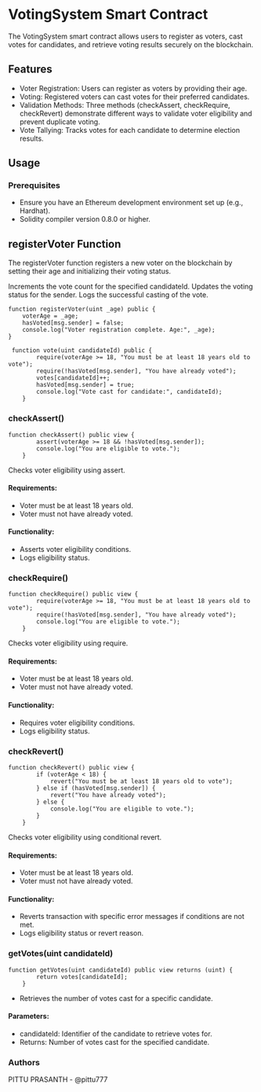 # VotingSystem Smart Contract
The VotingSystem smart contract allows users to register as voters, cast votes for candidates, and retrieve voting results securely on the blockchain.

## Features

- Voter Registration: Users can register as voters by providing their age.
- Voting: Registered voters can cast votes for their preferred candidates.
- Validation Methods: Three methods (checkAssert, checkRequire, checkRevert) demonstrate different ways to validate voter eligibility and prevent duplicate voting.
- Vote Tallying: Tracks votes for each candidate to determine election results.
## Usage

### Prerequisites
- Ensure you have an Ethereum development environment set up (e.g., Hardhat).
- Solidity compiler version 0.8.0 or higher.

## registerVoter Function
The registerVoter function registers a new voter on the blockchain by setting their age and initializing their voting status.

Increments the vote count for the specified candidateId.
Updates the voting status for the sender.
Logs the successful casting of the vote.

```solidity
function registerVoter(uint _age) public {
    voterAge = _age;
    hasVoted[msg.sender] = false;
    console.log("Voter registration complete. Age:", _age);
}

 function vote(uint candidateId) public {
        require(voterAge >= 18, "You must be at least 18 years old to vote");
        require(!hasVoted[msg.sender], "You have already voted");
        votes[candidateId]++;
        hasVoted[msg.sender] = true;
        console.log("Vote cast for candidate:", candidateId);
    }
```
### checkAssert()

``` solidity
function checkAssert() public view {
        assert(voterAge >= 18 && !hasVoted[msg.sender]);
        console.log("You are eligible to vote.");
    }
```

Checks voter eligibility using assert.

#### Requirements:
- Voter must be at least 18 years old.
- Voter must not have already voted.

#### Functionality:

- Asserts voter eligibility conditions.
- Logs eligibility status.

### checkRequire()

```solidity
function checkRequire() public view {
        require(voterAge >= 18, "You must be at least 18 years old to vote");
        require(!hasVoted[msg.sender], "You have already voted");
        console.log("You are eligible to vote.");
    }
```

Checks voter eligibility using require.

#### Requirements:
- Voter must be at least 18 years old.
- Voter must not have already voted.
#### Functionality:
- Requires voter eligibility conditions.
- Logs eligibility status.

### checkRevert()

``` solidity
function checkRevert() public view {
        if (voterAge < 18) {
            revert("You must be at least 18 years old to vote");
        } else if (hasVoted[msg.sender]) {
            revert("You have already voted");
        } else {
            console.log("You are eligible to vote.");
        }
    }
```
Checks voter eligibility using conditional revert.

#### Requirements:
- Voter must be at least 18 years old.
- Voter must not have already voted.
#### Functionality:
- Reverts transaction with specific error messages if conditions are not met.
- Logs eligibility status or revert reason.

### getVotes(uint candidateId)

```solidity
function getVotes(uint candidateId) public view returns (uint) {
        return votes[candidateId];
    }
```

- Retrieves the number of votes cast for a specific candidate.

#### Parameters:
- candidateId: Identifier of the candidate to retrieve votes for.
- Returns: Number of votes cast for the specified candidate.


### Authors
PITTU PRASANTH - @pittu777


